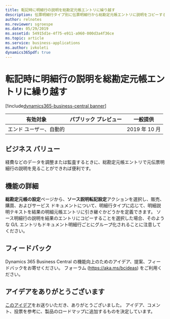 ```yaml
---
title: 転記時に明細行の説明を総勘定元帳エントリに繰り越す
description: 伝票明細行タイプ別に伝票明細行から総勘定元帳エントリに説明をコピーすることができます。
author: relnotes
ms.reviewer: sgroespe
ms.date: 05/29/2019
ms.assetid: 54915d1e-4f75-e911-a960-000d3a4f36ce
ms.topic: article
ms.service: business-applications
ms.author: ivkoleti
dynamics365pdf: true
---
```

# 転記時に明細行の説明を総勘定元帳エントリに繰り越す
[!include[dynamics365-business-central banner](../includes/dynamics365-business-central.md)]

| 有効対象    |  パブリック プレビュー | 一般提供 | 
| ---------- | ---------- |---------- |
|エンド ユーザー、自動的|| 2019 年 10 月|


## ビジネス バリュー
<!-- bv start -->
経費などのデータを調整または監査するときに、総勘定元帳エントリで元伝票明細行の説明を見ることができれば便利です。
<!-- bv end -->



## 機能の詳細
<!--feature detail start -->
**総勘定元帳の設定**ページから、**ソース説明転記設定**アクションを選択し、販売、購買、およびサービス ドキュメントについて、明細行タイプに応じて、明細説明テキストを結果の明細元帳エントリに引き継ぐかどうかを定義できます。 ソース明細行の説明を結果のエントリにコピーすることを選択した場合、そのような G/L エントリもドキュメント明細行ごとにグループ化されることに注意してください。
<!--feature detail end -->








## フィードバック
Dynamics 365 Business Central の機能向上のためのアイデア、提案、フィードバックをお寄せください。 フォーラム (https://aka.ms/bcideas) をご利用ください。



## アイデアをありがとうございます
[このアイデア](https://experience.dynamics.com/ideas/idea/?ideaid=1935a4ff-b040-e811-a822-0003ff68bbc0)をお送りいただき、ありがとうございました。 アイデア、コメント、投票を参考に、製品のロードマップに追加するものを決定しています。
